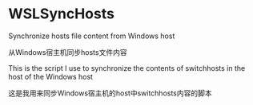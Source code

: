 # WSLSyncHosts

Synchronize hosts file content from Windows host

从Windows宿主机同步hosts文件内容


This is the script I use to synchronize the contents of switchhosts in the host of the Windows host

这是我用来同步Windows宿主机的host中switchhosts内容的脚本

